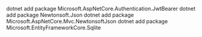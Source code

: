 dotnet add package Microsoft.AspNetCore.Authentication.JwtBearer
dotnet add package Newtonsoft.Json
dotnet add package Microsoft.AspNetCore.Mvc.NewtonsoftJson
dotnet add package Microsoft.EntityFrameworkCore.Sqlite